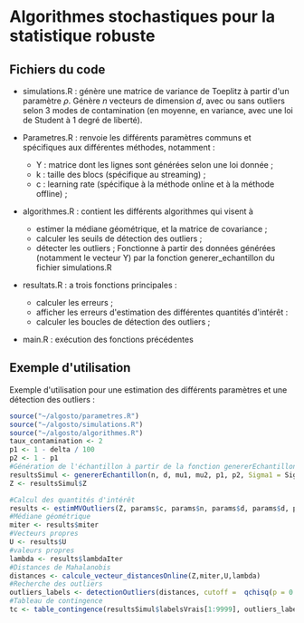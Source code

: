 # Algorithmes stochastiques pour la statistique robuste 

## Fichiers du code

* simulations.R : génère une matrice de variance de Toeplitz à partir d'un paramètre $\rho$. Génère $n$ vecteurs de dimension $d$, avec ou sans outliers selon 3 modes de contamination (en moyenne, en variance, avec une loi de Student à 1 degré de liberté).
      
* Parametres.R : renvoie les différents paramètres communs et spécifiques aux différentes méthodes, notamment : 
  - Y : matrice dont les lignes sont générées selon une loi donnée ;
  - k : taille des blocs (spécifique au streaming) ;
  - c : learning rate (spécifique à la méthode online et à la méthode offline) ;

* algorithmes.R : contient les différents algorithmes qui visent à
    - estimer la médiane géométrique, et la matrice de covariance ;
    - calculer les seuils de détection des outliers ;
    - détecter les outliers ;
 Fonctionne à partir des données générées (notamment le vecteur Y) par la fonction generer_echantillon du fichier simulations.R
      
* resultats.R : a trois fonctions principales :
    - calculer les erreurs ;
    - afficher les erreurs d'estimation des différentes quantités d'intérêt :
    - calculer les boucles de détection des outliers ;
 
* main.R : exécution des fonctions précédentes

## Exemple d'utilisation 

Exemple d'utilisation pour une estimation des différents paramètres et une détection des outliers : 
```r
source("~/algosto/parametres.R")
source("~/algosto/simulations.R")
source("~/algosto/algorithmes.R")
taux_contamination <- 2
p1 <- 1 - delta / 100
p2 <- 1 - p1
#Génération de l'échantillon à partir de la fonction genererEchantillon de parametres.R  
resultsSimul <- genererEchantillon(n, d, mu1, mu2, p1, p2, Sigma1 = Sigma1, Sigma2 = Sigma2,contamin = "variance")
Z <- resultsSimul$Z

#Calcul des quantités d'intérêt
results <- estimMVOutliers(Z, params$c, params$n, params$d, params$d, params$r, aa = 0.75, niter = 1e4,niterRMon = d ,methode = "eigen")
#Médiane géométrique
miter <- results$miter
#Vecteurs propres
U <- results$U
#valeurs propres
lambda <- results$lambdaIter
#Distances de Mahalanobis
distances <- calcule_vecteur_distancesOnline(Z,miter,U,lambda)
#Recherche des outliers
outliers_labels <- detectionOutliers(distances, cutoff =  qchisq(p = 0.95, df = ncol(Z)))
#Tableau de contingence
tc <- table_contingence(resultsSimul$labelsVrais[1:9999], outliers_labels[1:9999])



